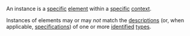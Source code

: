 An instance is a [specific](https://github.com/gcassel/Modular-Organization-Terminology/blob/master/terms/specific.md) [element](https://github.com/gcassel/Modular-Organization-Terminology/blob/master/terms/element.md) within a [specific](https://github.com/gcassel/Modular-Organization-Terminology/blob/master/terms/specific.md) [context](https://github.com/gcassel/Modular-Organization-Terminology/blob/master/terms/context.md).

Instances of elements may or may *not* match the [descriptions](https://github.com/gcassel/Modular-Organization-Terminology/blob/master/terms/description.md) (or, when applicable, [specifications](https://github.com/gcassel/Modular-Organization-Terminology/blob/master/terms/specification.md)) of one or more [identified](https://github.com/gcassel/Modular-Organization-Terminology/blob/master/terms/identified.md) [types](https://github.com/gcassel/Modular-Organization-Terminology/blob/master/terms/type.md).
